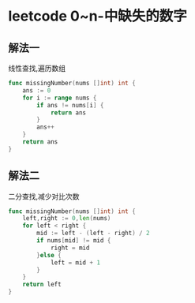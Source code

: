 # leetcode 0~n-中缺失的数字

## 解法一

线性查找,遍历数组

```go
func missingNumber(nums []int) int {
    ans := 0
    for i := range nums {
        if ans != nums[i] {
            return ans
        }
        ans++
    }
    return ans
} 
```

## 解法二

二分查找,减少对比次数

```go
func missingNumber(nums []int) int {
    left,right := 0,len(nums)
    for left < right {
        mid := left - (left - right) / 2
        if nums[mid] != mid {
            right = mid
        }else {
            left = mid + 1
        }
    }
    return left
} 
```